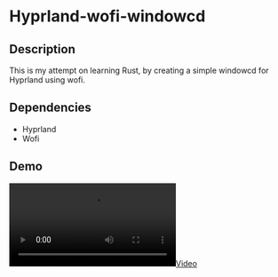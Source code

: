 Hyprland-wofi-windowcd
===

## Description

This is my attempt on learning Rust, by creating a simple windowcd for Hyprland using wofi.

## Dependencies
- Hyprland
- Wofi

## Demo
[![](https://github.com/alexforsale/hyprland-wofi-windowcd/raw/refs/heads/main/doc/assets/recording.mp4)](https://github.com/alexforsale/hyprland-wofi-windowcd/raw/refs/heads/main/doc/assets/recording.mp4)
